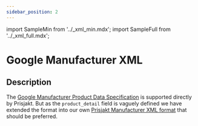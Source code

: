 ```yaml
---
sidebar_position: 2
---
```

import SampleMin from '../_xml_min.mdx';
import SampleFull from '../_xml_full.mdx';

# Google Manufacturer XML

## Description

The [Google Manufacturer Product Data Specification](https://support.google.com/manufacturers/answer/6124116?hl=en&ref_topic=7663870,&visit_id=638095616516154262-3704335796&rd=1) is supported directly by Prisjakt. But as the `product_detail` field is vaguely defined we have extended the format into our own [Prisjakt Manufacturer XML format](../prisjakt_manufacturer_xml/index.md) that should be preferred.